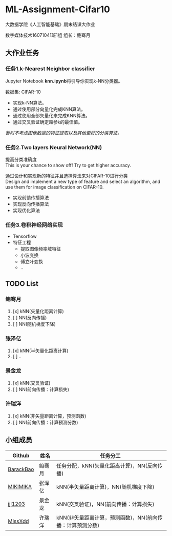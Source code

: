 # ML-Assignment-Cifar10    

大数据学院《人工智能基础》期末结课大作业     

数字媒体技术16071041班1组 组长：鲍骞月    

## 大作业任务  

### 任务1.k-Nearest Neighbor classifier

Jupyter Notebook **knn.ipynb**将引导你实现k-NN分类器。

数据集: CIFAR-10

- 实现k-NN算法。
- 通过使用部分向量化完成KNN算法。
- 通过使用全部矢量化来完成KNN算法。
- 通过交叉验证确定超参`k`的最佳值。

*暂时不考虑图像数据的特征提取以及其他更好的分类算法。*

### 任务2.Two layers Neural Network(NN)    

提高分类准确度   
This is your chance to show off! Try to get higher accuracy.

通过设计和实现新的特征并且选择算法来对CIFAR-10进行分类   
Design and implement a new type of feature and select an algorithm, and use them for image classification on CIFAR-10.   

* 实现前馈传播算法   
* 实现反向传播算法   
* 实现优化算法    

### 任务3.卷积神经网络实现  

* Tensorflow    
* 特征工程   
    * 提取图像频率域特征   
    * 小波变换   
    * 傅立叶变换     
    * ..      

## TODO List  

### 鲍骞月   
1. [x] kNN(矢量化距离计算)   
2. [ ] NN(反向传播)       
3. [ ] NN(随机梯度下降)       

### 张泽亿   
1. [x] kNN(半矢量化距离计算)    
2. [ ] ..    

### 景金龙    
1. [x] kNN(交叉验证)    
2. [ ] NN(前向传播：计算损失)    

### 许瑞洋    
1. [x] kNN(非矢量距离计算，预测函数)    
2. [ ] NN(前向传播：计算预测分数)     

## 小组成员

| Github                                             | 姓名   | 任务分工                      |
| -------------------------------------------------- | ------ | ----------------------------- |
| [BarackBao](https://github.com/shentibeitaokongle) | 鲍骞月 | 任务分配，kNN(矢量化距离计算)，NN(反向传播)    |
| [MIKIMIKA](<https://github.com/MIKIMIKA>)          | 张泽亿 | kNN(半矢量距离计算)，NN(随机梯度下降)          |
| [jjl1203](<https://github.com/jjl1203>)            | 景金龙 | kNN(交叉验证)，NN(前向传播：计算损失)                  |
| [MissXdd](<https://github.com/MissXdd>)            | 许瑞洋 | kNN(非矢量距离计算，预测函数)，NN(前向传播：计算预测分数)           |



